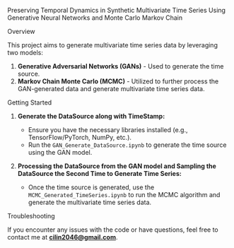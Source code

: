 Preserving Temporal Dynamics in Synthetic Multivariate Time Series Using Generative Neural Networks and Monte Carlo Markov Chain


Overview

This project aims to generate multivariate time series data by leveraging two models:

1. **Generative Adversarial Networks (GANs)** - Used to generate the time source.
2. **Markov Chain Monte Carlo (MCMC)** - Utilized to further process the GAN-generated data and generate multivariate time series data.

Getting Started

1. **Generate the DataSource along with TimeStamp:**
   - Ensure you have the necessary libraries installed (e.g., TensorFlow/PyTorch, NumPy, etc.).
   - Run the `GAN_Generate_DataSource.ipynb` to generate the time source using the GAN model.
   
2. **Processing the DataSource from the GAN model and Sampling the DataSource the Second Time to Generate Time Series:**
   - Once the time source is generated, use the `MCMC_Generated_TimeSeries.ipynb` to run the MCMC algorithm and generate the multivariate time series data.

Troubleshooting

If you encounter any issues with the code or have questions, feel free to contact me at **cilin2046@gmail.com**.

